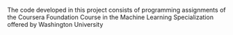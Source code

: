 The code developed in this project consists of programming assignments of the Coursera Foundation Course in the Machine Learning Specialization offered by Washington University
